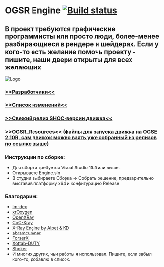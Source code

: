 # OGSR Engine [![Build status](https://ci.appveyor.com/api/projects/status/w5yowu9901tphox1/branch/main?svg=true)](https://ci.appveyor.com/project/KRodinn/ogsr-engine/branch/main)
## В проект требуются графические программисты или просто люди, более-менее разбирающиеся в рендере и шейдерах. Если у кого-то есть желание помочь проекту - пишите, наши двери открыты для всех желающих ##
![Logo](https://pp.userapi.com/c847218/v847218213/a9398/F7TfxQhSSGs.jpg)
### [>>Разработчики<<](https://github.com/OGSR/OGSR-Engine/graphs/contributors) ### 
### [>>Список изменений<<](https://github.com/OGSR/OGSR-Engine/wiki/Список-изменений) ###
### [>>Свежий релиз SHOC-версии движка<<](https://github.com/OGSR/OGSR-Engine/releases) ###
### [>>OGSR_Resources<< (файлы для запуска движка на OGSE 2.10R, сам движок можно взять уже собранный из релизов по ссылке выше)](https://github.com/OGSR/OGSR-Resources/tree/ogsr_engine) ###

### Инструкции по сборке: ###
* Для сборки требуется Visual Studio 15.5 или выше.
* Открываете Engine.sln
* В студии выбираете Сборка -> Собрать решение, предварительно выставив платформу x64 и конфигурацию Release
### Благодарим: ###
* [Im-dex](https://github.com/Im-dex)
* [xrOxygen](https://github.com/xrOxygen/xray-oxygen)
* [OpenXRay](https://github.com/OpenXRay/xray-16)
* [CoC-Xray](https://github.com/revolucas/CoC-Xray)
* [X-Ray Engine by Alpet & KD](https://xp-dev.com/summary/210311)
* [abramcumner](https://github.com/abramcumner)
* [ForserX](https://github.com/ForserX)
* [Xottab-DUTY](https://github.com/Xottab-DUTY)
* [Shoker](https://github.com/ShokerStlk)
* И многих других, чьи работы я использовал. Пишите, если забыл кого-то, добавлю в список.
